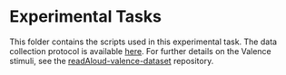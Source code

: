 # Experimental Tasks

This folder contains the scripts used in this experimental task. The data collection protocol is available [here](https://docs.google.com/document/d/1vJZyH3AMlQ7oAQ_Q7PzoEztWnVY3ztSn/edit?usp=sharing&ouid=111423182084086415442&rtpof=true&sd=true). For further details on the Valence stimuli, see the [readAloud-valence-dataset](https://github.com/NDCLab/readAloud-valence-dataset) repository.